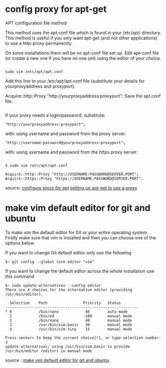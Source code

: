 
# config proxy for apt-get


APT configuration file method

This method uses the apt.conf file which is found in your /etc/apt/ directory. This method is useful if you only want apt-get (and not other applications) to use a http-proxy permanently.

On some installations there will be no apt-conf file set up. Edit apt-conf file (or create a new one if you have no one yet) using the editor of your choice.

```

sudo vim /etc/apt/apt.conf

```
Add this line to your /etc/apt/apt.conf file (substitute your details for yourproxyaddress and proxyport).

Acquire::http::Proxy "http://yourproxyaddress:proxyport";
Save the apt.conf file.

```

```

If your proxy needs a login/password, substitute:

```
"http://yourproxyaddress:proxyport";
```

with:
using username and password from the proxy server.

```
"http://username:password@yourproxyaddress:proxyport";
```


with:
using username and password from the https proxy server.

```

$ sudo vim /etc/apt/apt.conf

Acquire::http::Proxy "http://USERNAME:PASSWORD@SERVER:PORT";
Acquire::https::Proxy "https://USERNAME:PASSWORD@SERVER:PORT";

```


source: [configure proxy for apt](https://askubuntu.com/questions/257290/configure-proxy-for-apt)
	[setting up apt-get to use a proxy](https://help.ubuntu.com/community/AptGet/Howto/#Setting_up_apt-get_to_use_a_http-proxy)



# make vim default editor for git and ubuntu


To make vim the default editor for Git or your entire operating system. Firstly make sure that vim is installed and then you can choose one of the options below.

If you want to change Git default editor only use the following


```
$~ git config --global core.editor "vim"
```

If you want to change the default editor across the whole installation use this command
```
$~ sudo update-alternatives --config editor
There are 4 choices for the alternative editor (providing /usr/bin/editor).

  Selection    Path                Priority   Status
------------------------------------------------------------
* 0            /bin/nano            40        auto mode
  1            /bin/ed             -100       manual mode
  2            /bin/nano            40        manual mode
  3            /usr/bin/vim.basic   30        manual mode
  4            /usr/bin/vim.tiny    15        manual mode

Press <enter> to keep the current choice[*], or type selection number: 3
update-alternatives: using /usr/bin/vim.basic to provide /usr/bin/editor (editor) in manual mode

```

source : [make vim default editor for git and ubuntu](https://mail.purencool.digital/development/make-vim-default-editor-for-git-and-ubuntu)
 
